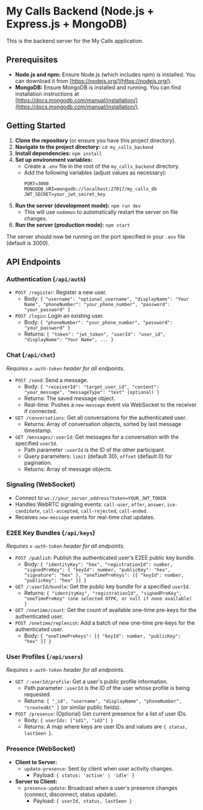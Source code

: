 # My Calls Backend (Node.js + Express.js + MongoDB)

This is the backend server for the My Calls application.

## Prerequisites

*   **Node.js and npm:** Ensure Node.js (which includes npm) is installed. You can download it from [https://nodejs.org/](https://nodejs.org/).
*   **MongoDB:** Ensure MongoDB is installed and running. You can find installation instructions at [https://docs.mongodb.com/manual/installation/](https://docs.mongodb.com/manual/installation/).

## Getting Started

1.  **Clone the repository** (or ensure you have this project directory).
2.  **Navigate to the project directory:** `cd my_calls_backend`
3.  **Install dependencies:** `npm install`
4.  **Set up environment variables:**
    *   Create a `.env` file in the root of the `my_calls_backend` directory.
    *   Add the following variables (adjust values as necessary):
        ```
        PORT=3000
        MONGODB_URI=mongodb://localhost:27017/my_calls_db
        JWT_SECRET=your_jwt_secret_key
        ```
5.  **Run the server (development mode):** `npm run dev`
    *   This will use `nodemon` to automatically restart the server on file changes.
6.  **Run the server (production mode):** `npm start`

The server should now be running on the port specified in your `.env` file (default is 3000).

## API Endpoints

### Authentication (`/api/auth`)
*   `POST /register`: Register a new user.
    *   Body: `{ "username": "optional_username", "displayName": "Your Name", "phoneNumber": "your_phone_number", "password": "your_password" }`
*   `POST /login`: Login an existing user.
    *   Body: `{ "phoneNumber": "your_phone_number", "password": "your_password" }`
    *   Returns: `{ "token": "jwt_token", "userId": "user_id", "displayName": "Your Name", ... }`

### Chat (`/api/chat`)
*Requires `x-auth-token` header for all endpoints.*
*   `POST /send`: Send a message.
    *   Body: `{ "receiverId": "target_user_id", "content": "your_message", "messageType": "text" (optional) }`
    *   Returns: The saved message object.
    *   Real-time: Pushes a `new-message` event via WebSocket to the receiver if connected.
*   `GET /conversations`: Get all conversations for the authenticated user.
    *   Returns: Array of conversation objects, sorted by last message timestamp.
*   `GET /messages/:userId`: Get messages for a conversation with the specified `userId`.
    *   Path parameter `:userId` is the ID of the other participant.
    *   Query parameters: `limit` (default 30), `offset` (default 0) for pagination.
    *   Returns: Array of message objects.

### Signaling (WebSocket)
*   Connect to `ws://your_server_address?token=YOUR_JWT_TOKEN`
*   Handles WebRTC signaling events: `call-user`, `offer`, `answer`, `ice-candidate`, `call-accepted`, `call-rejected`, `call-ended`.
*   Receives `new-message` events for real-time chat updates.

### E2EE Key Bundles (`/api/keys`)
*Requires `x-auth-token` header for all endpoints.*
*   `POST /publish`: Publish the authenticated user's E2EE public key bundle.
    *   Body: `{ "identityKey": "hex", "registrationId": number, "signedPreKey": { "keyId": number, "publicKey": "hex", "signature": "hex" }, "oneTimePreKeys": [{ "keyId": number, "publicKey": "hex" }] }`
*   `GET /:userId/bundle`: Get the public key bundle for a specified `userId`.
    *   Returns: `{ "identityKey", "registrationId", "signedPreKey", "oneTimePreKey" (one selected OTPK, or null if none available) }`
*   `GET /onetime/count`: Get the count of available one-time pre-keys for the authenticated user.
*   `POST /onetime/replenish`: Add a batch of new one-time pre-keys for the authenticated user.
    *   Body: `{ "oneTimePreKeys": [{ "keyId": number, "publicKey": "hex" }] }`

### User Profiles (`/api/users`)
*Requires `x-auth-token` header for all endpoints.*
*   `GET /:userId/profile`: Get a user's public profile information.
    *   Path parameter `:userId` is the ID of the user whose profile is being requested.
    *   Returns: `{ "_id", "username", "displayName", "phoneNumber", "createdAt" }` (or similar public fields).
*   `POST /presence`: (Optional) Get current presence for a list of user IDs.
    *   Body: `{ userIds: ["id1", "id2"] }`
    *   Returns: A map where keys are user IDs and values are `{ status, lastSeen }`.

### Presence (WebSocket)
*   **Client to Server:**
    *   `update-presence`: Sent by client when user activity changes.
        *   Payload: `{ status: 'active' | 'idle' }`
*   **Server to Client:**
    *   `presence-update`: Broadcast when a user's presence changes (connect, disconnect, status update).
        *   Payload: `{ userId, status, lastSeen }`
